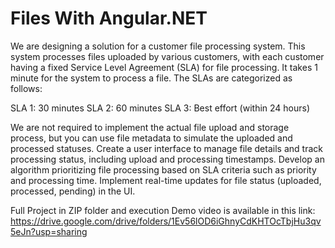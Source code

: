 # Files With Angular.NET

We are designing a solution for a customer file processing system. This system processes files uploaded by various customers, with each customer having a fixed Service Level Agreement (SLA) for file processing. It takes 1 minute for the system to process a file. The SLAs are categorized as follows:

SLA 1: 30 minutes
SLA 2: 60 minutes
SLA 3: Best effort (within 24 hours)

We are not required to implement the actual file upload and storage process, but you can use file metadata to simulate the uploaded and processed statuses.
Create a user interface to manage file details and track processing status, including upload and processing timestamps. Develop an algorithm prioritizing file processing based on SLA criteria such as priority and processing time. Implement real-time updates for file status (uploaded, processed, pending) in the UI.


Full Project in ZIP folder and execution Demo video is available in this link: https://drive.google.com/drive/folders/1Ev56lOD6iGhnyCdKHTOcTbjHu3qv5eJn?usp=sharing
